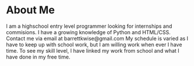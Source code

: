 <h1>About Me</h1>
<p>I am a highschool entry level programmer looking for internships and commisions.
I have a growing knowledge of Python and HTML/CSS.
Contact me via email at <a href"mailto:email: barrettkwise@gmail.com">barrettkwise@gmail.com</a>
My schedule is varied as I have to keep up with school work, but I am willing work when ever I have time.
To see my skill level, I have linked my work from school and what I have done in my free time.
<link href="https://github.com/turt1edman/python" rel="python"/>
<link href="https://github.com/turt1edman/web-stuff" rel="web-stuff"/>
</p>

<!---
turt1edman/turt1edman is a ✨ special ✨ repository because its `README.md` (this file) appears on your GitHub profile.
You can click the Preview link to take a look at your changes.
--->
